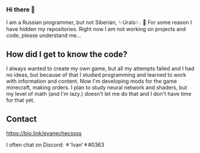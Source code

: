 ### Hi there 👋

I am a Russian programmer, but not Siberian, ✨Urals✨. 💖
For some reason I have hidden my repositories. Right now I am not working on projects and code, please understand me...

## How did I get to know the code?
I always wanted to create my own game, but all my attempts failed and I had no ideas, but because of that I studied programming and learned to work with information and content.
Now I'm developing mods for the game minecraft, making orders. 
I plan to study neural network and shaders, but my level of math (and I'm lazy.) doesn't let me do that and I don't have time for that yet. 

## Contact
https://bio.link/evanechecssss

I often chat on Discord: ⚘'Ivan'⚘#0363

<!--
**Evanechecssss/Evanechecssss** is a ✨ _special_ ✨ repository because its `README.md` (this file) appears on your GitHub profile.

Here are some ideas to get you started:

- 🔭 I’m currently working on ...
- 🌱 I’m currently learning ...
- 👯 I’m looking to collaborate on ...
- 🤔 I’m looking for help with ...
- 💬 Ask me about ...
- 📫 How to reach me: ...
- 😄 Pronouns: ...
- ⚡ Fun fact: ...
-->
